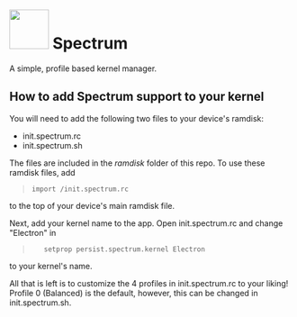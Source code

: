 # <img src="https://raw.githubusercontent.com/P1N2O/spectrum/master/app/src/main/res/drawable-xxxhdpi/ic_launcher.png" width="70" height="70" /> Spectrum
A simple, profile based kernel manager.

## How to add Spectrum support to your kernel
You will need to add the following two files to your device's ramdisk:
- init.spectrum.rc
- init.spectrum.sh

The files are included in the _ramdisk_ folder of this repo. To use these ramdisk files, add
>     import /init.spectrum.rc

to the top of your device's main ramdisk file.

Next, add your kernel name to the app. Open init.spectrum.rc and change "Electron" in
>        setprop persist.spectrum.kernel Electron

to your kernel's name.

All that is left is to customize the 4 profiles in init.spectrum.rc to your liking! Profile 0 (Balanced) is the default, however, this can be changed in init.spectrum.sh.
